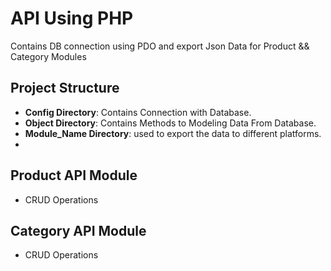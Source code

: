 # API Using PHP
Contains DB connection using PDO and export Json Data for Product && Category Modules

## Project Structure
- **Config Directory**: Contains Connection with Database.
- **Object Directory**: Contains Methods to Modeling Data From Database.
- **Module_Name Directory**: used to export the data to different platforms.
- 
## Product API Module 
- CRUD Operations

## Category API Module
- CRUD Operations

